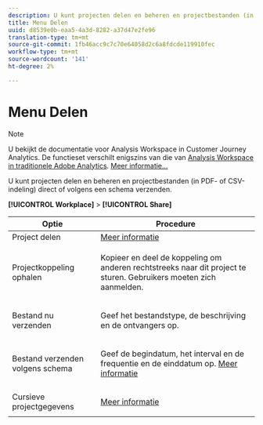 ```yaml
---
description: U kunt projecten delen en beheren en projectbestanden (in PDF- of CSV-indeling) direct of volgens een schema verzenden.
title: Menu Delen
uuid: d8539e0b-eaa5-4a3d-8282-a37d47e2fe96
translation-type: tm+mt
source-git-commit: 1fb46acc9c7c70e64058d2c6a8fdcde119910fec
workflow-type: tm+mt
source-wordcount: '141'
ht-degree: 2%

---
```



# Menu Delen

>[!NOTE]
>
>U bekijkt de documentatie voor Analysis Workspace in Customer Journey Analytics. De functieset verschilt enigszins van die van [Analysis Workspace in traditionele Adobe Analytics](https://docs.adobe.com/content/help/en/analytics/analyze/analysis-workspace/home.html). [Meer informatie...](/help/getting-started/cja-aa.md)

U kunt projecten delen en beheren en projectbestanden (in PDF- of CSV-indeling) direct of volgens een schema verzenden.

**[!UICONTROL Workplace]** > **[!UICONTROL Share]**

<table id="table_5104A6D817E94A268BBDD47C5C8BB26E"> 
 <thead> 
  <tr> 
   <th colname="col1" class="entry"> Optie </th> 
   <th colname="col2" class="entry"> Procedure </th> 
  </tr>
 </thead>
 <tbody> 
  <tr> 
   <td colname="col1"> Project delen </td> 
   <td colname="col2"><a href="/help/analysis-workspace/curate-share/share-projects.md"  > Meer informatie</a> </td> 
  </tr> 
  <tr> 
   <td colname="col1"> Projectkoppeling ophalen </td> 
   <td colname="col2"> <p>Kopieer en deel de koppeling om anderen rechtstreeks naar dit project te sturen. Gebruikers moeten zich aanmelden. </p> </td> 
  </tr> 
  <tr> 
   <td colname="col1"> Bestand nu verzenden </td> 
   <td colname="col2"> <p>Geef het bestandstype, de beschrijving en de ontvangers op. </p> </td> 
  </tr> 
  <tr> 
   <td colname="col1"> Bestand verzenden volgens schema </td> 
   <td colname="col2"> <p>Geef de begindatum, het interval en de frequentie en de einddatum op. <a href="/help/analysis-workspace/curate-share/schedule-projects.md"  > Meer informatie</a> </p> </td> 
  </tr> 
  <tr> 
   <td colname="col1"> Cursieve projectgegevens </td> 
   <td colname="col2"> <p><a href="/help/analysis-workspace/curate-share/curate.md"  > Meer informatie</a> </p> </td> 
  </tr> 
 </tbody> 
</table>

